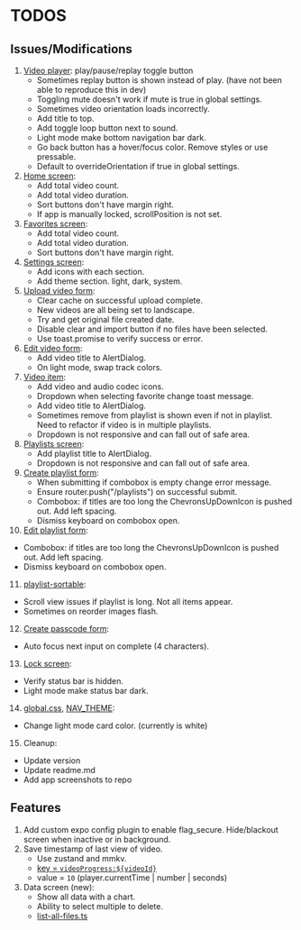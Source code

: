 # TODOS

## Issues/Modifications

1. [Video player](components/video-player.tsx): play/pause/replay toggle button
   - Sometimes replay button is shown instead of play. (have not been able to reproduce this in dev)
   - Toggling mute doesn't work if mute is true in global settings.
   - Sometimes video orientation loads incorrectly.
   - Add title to top.
   - Add toggle loop button next to sound.
   - Light mode make bottom navigation bar dark.
   - Go back button has a hover/focus color. Remove styles or use pressable.
   - Default to overrideOrientation if true in global settings.
2. [Home screen](<app/(tabs)/index.tsx>):
   - Add total video count.
   - Add total video duration.
   - Sort buttons don't have margin right.
   - If app is manually locked, scrollPosition is not set.
3. [Favorites screen](<app/(tabs)/favorites.tsx>):
   - Add total video count.
   - Add total video duration.
   - Sort buttons don't have margin right.
4. [Settings screen](<app/(tabs)/settings.tsx>):
   - Add icons with each section.
   - Add theme section. light, dark, system.
5. [Upload video form](components/forms/upload-video.tsx):
   - Clear cache on successful upload complete.
   - New videos are all being set to landscape.
   - Try and get original file created date.
   - Disable clear and import button if no files have been selected.
   - Use toast.promise to verify success or error.
6. [Edit video form](components/forms/edit-video.tsx):
   - Add video title to AlertDialog.
   - On light mode, swap track colors.
7. [Video item](components/video-item.tsx):
   - Add video and audio codec icons.
   - Dropdown when selecting favorite change toast message.
   - Add video title to AlertDialog.
   - Sometimes remove from playlist is shown even if not in playlist. Need to refactor if video is in multiple playlists.
   - Dropdown is not responsive and can fall out of safe area.
8. [Playlists screen](<app/(tabs)/playlists.tsx>):
   - Add playlist title to AlertDialog.
   - Dropdown is not responsive and can fall out of safe area.
9. [Create playlist form](components/forms/create-playlist.tsx):
   - When submitting if combobox is empty change error message.
   - Ensure router.push("/playlists") on successful submit.
   - Combobox: if titles are too long the ChevronsUpDownIcon is pushed out. Add left spacing.
   - Dismiss keyboard on combobox open.
10. [Edit playlist form](components/forms/edit-playlist.tsx):

- Combobox: if titles are too long the ChevronsUpDownIcon is pushed out. Add left spacing.
- Dismiss keyboard on combobox open.

11. [playlist-sortable](components/playlist-sortable.tsx):

- Scroll view issues if playlist is long. Not all items appear.
- Sometimes on reorder images flash.

12. [Create passcode form](components/forms/create-passcode.tsx):

- Auto focus next input on complete (4 characters).

13. [Lock screen](<app/(modals)/lock.tsx>):

- Verify status bar is hidden.
- Light mode make status bar dark.

14. [global.css](global.css), [NAV_THEME](lib/constants.ts):

- Change light mode card color. (currently is white)

15. Cleanup:

- Update version
- Update readme.md
- Add app screenshots to repo

## Features

1. Add custom expo config plugin to enable flag_secure. Hide/blackout screen when inactive or in background.
2. Save timestamp of last view of video.
   - Use zustand and mmkv.
   - [key = `videoProgress:${videoId}`](lib/store.ts#L381)
   - value = `10` (player.currentTime | number | seconds)
3. Data screen (new):
   - Show all data with a chart.
   - Ability to select multiple to delete.
   - [list-all-files.ts](lib/list-all-files.ts)
